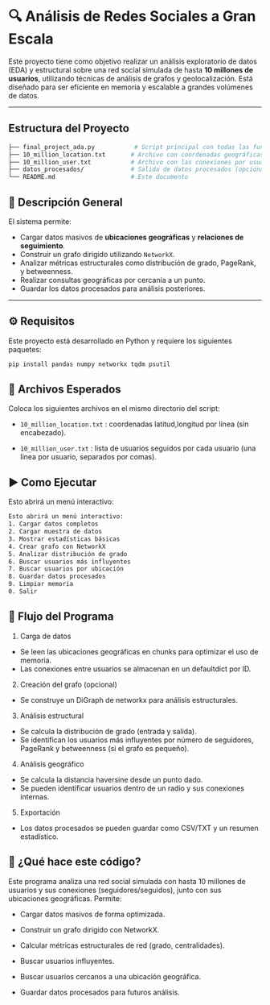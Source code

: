 # 🔍 Análisis de Redes Sociales a Gran Escala

Este proyecto tiene como objetivo realizar un análisis exploratorio de datos (EDA) y estructural sobre una red social simulada de hasta **10 millones de usuarios**, utilizando técnicas de análisis de grafos y geolocalización. Está diseñado para ser eficiente en memoria y escalable a grandes volúmenes de datos.

---
## Estructura del Proyecto
```bash
├── final_project_ada.py           # Script principal con todas las funcionalidades
├── 10_million_location.txt       # Archivo con coordenadas geográficas
├── 10_million_user.txt           # Archivo con las conexiones por usuario
├── datos_procesados/             # Salida de datos procesados (opcional)
└── README.md                     # Este documento
```

## 🧩 Descripción General

El sistema permite:

- Cargar datos masivos de **ubicaciones geográficas** y **relaciones de seguimiento**.
- Construir un grafo dirigido utilizando `NetworkX`.
- Analizar métricas estructurales como distribución de grado, PageRank, y betweenness.
- Realizar consultas geográficas por cercanía a un punto.
- Guardar los datos procesados para análisis posteriores.

---

## ⚙️ Requisitos

Este proyecto está desarrollado en Python y requiere los siguientes paquetes:

```bash
pip install pandas numpy networkx tqdm psutil
```

## 📂 Archivos Esperados
Coloca los siguientes archivos en el mismo directorio del script:

- `10_million_location.txt` : coordenadas latitud,longitud por línea (sin encabezado).

- `10_million_user.txt` : lista de usuarios seguidos por cada usuario (una línea por usuario, separados por comas).

## ▶️  Como Ejecutar
Esto abrirá un menú interactivo:

```bash
Esto abrirá un menú interactivo:
1. Cargar datos completos
2. Cargar muestra de datos
3. Mostrar estadísticas básicas
4. Crear grafo con NetworkX
5. Analizar distribución de grado
6. Buscar usuarios más influyentes
7. Buscar usuarios por ubicación
8. Guardar datos procesados
9. Limpiar memoria
0. Salir
```

## 🔄 Flujo del Programa
1. Carga de datos

- Se leen las ubicaciones geográficas en chunks para optimizar el uso de memoria.
- Las conexiones entre usuarios se almacenan en un defaultdict por ID.

2. Creación del grafo (opcional)

- Se construye un DiGraph de networkx para análisis estructurales.

3. Análisis estructural

- Se calcula la distribución de grado (entrada y salida).
- Se identifican los usuarios más influyentes por número de seguidores, PageRank y betweenness (si el grafo es pequeño).

4. Análisis geográfico

- Se calcula la distancia haversine desde un punto dado.
- Se pueden identificar usuarios dentro de un radio y sus conexiones internas.

5. Exportación

- Los datos procesados se pueden guardar como CSV/TXT y un resumen estadístico.

## 🧠 ¿Qué hace este código?
Este programa analiza una red social simulada con hasta 10 millones de usuarios y sus conexiones (seguidores/seguidos), junto con sus ubicaciones geográficas. Permite:

- Cargar datos masivos de forma optimizada.

- Construir un grafo dirigido con NetworkX.

- Calcular métricas estructurales de red (grado, centralidades).

- Buscar usuarios influyentes.

- Buscar usuarios cercanos a una ubicación geográfica.

- Guardar datos procesados para futuros análisis.